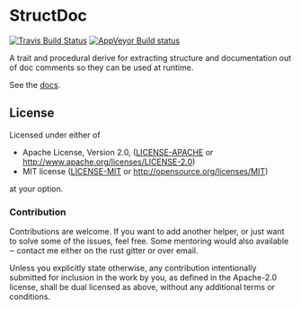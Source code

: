 # StructDoc

[![Travis Build Status](https://api.travis-ci.org/vorner/structdoc.png?branch=master)](https://travis-ci.org/vorner/structdoc)
[![AppVeyor Build status](https://ci.appveyor.com/api/projects/status/202993e94u4vb5u0/branch/master?svg=true)](https://ci.appveyor.com/project/vorner/structdoc/branch/master)

A trait and procedural derive for extracting structure and documentation out of
doc comments so they can be used at runtime.

See the [docs](https://docs.rs/structdoc).

## License

Licensed under either of

 * Apache License, Version 2.0, ([LICENSE-APACHE](LICENSE-APACHE) or http://www.apache.org/licenses/LICENSE-2.0)
 * MIT license ([LICENSE-MIT](LICENSE-MIT) or http://opensource.org/licenses/MIT)

at your option.

### Contribution

Contributions are welcome. If you want to add another helper, or just want to
solve some of the issues, feel free. Some mentoring would also available ‒
contact me either on the rust gitter or over email.

Unless you explicitly state otherwise, any contribution intentionally
submitted for inclusion in the work by you, as defined in the Apache-2.0
license, shall be dual licensed as above, without any additional terms
or conditions.
